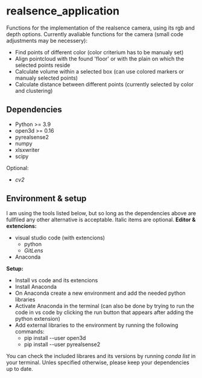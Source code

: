 # realsence_application

Functions for the implementation of the realsence camera, using its rgb and depth options. Currently avaliable functions for the camera (small code adjustments may be necessery):
  - Find points of different color (color criterium has to be manualy set)
  - Align pointcloud with the found 'floor' or with the plain on which the selected points reside
  - Calculate volume within a selected box (can use colored markers or manualy selected points)
  - Calculate distance between different points (currently selected by color and clustering)


## Dependencies

  - Python >= 3.9
  - open3d >= 0.16
  - pyrealsense2
  - numpy
  - xlsxwriter
  - scipy
  
Optional:
  - *cv2*


## Environment & setup

I am using the tools listed below, but so long as the dependencies above are fullfiled any other alternative is acceptable. Italic items are optional.
 **Editor & extencions:**
 - visual studio code (with extencions)
    - python
    - *GitLens*
 - Anaconda

**Setup:**
  - Install vs code and its extencions
  - Install Anaconda
  - On Anaconda create a new environment and add the needed python libraries
  - Activate Anaconda in the terminal (can also be done by trying to run the code in vs code by clicking the run button that appears after adding the python extension)
  - Add external libraries to the environment by running the following commands:
    - pip install --user open3d
    - pip install --user pyrealsense2

You can check the included librares and its versions by running *conda list* in your terminal.
Unles specified otherwise, please keep your dependencies up to date.
